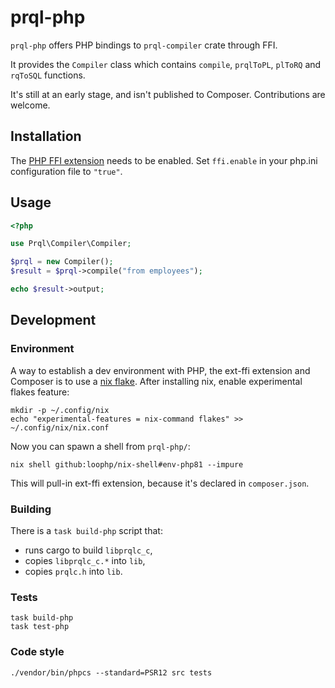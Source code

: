 # prql-php

`prql-php` offers PHP bindings to `prql-compiler` crate through FFI.

It provides the `Compiler` class which contains `compile`, `prqlToPL`, `plToRQ`
and `rqToSQL` functions.

It's still at an early stage, and isn't published to Composer. Contributions are
welcome.

## Installation

The [PHP FFI extension](https://www.php.net/manual/en/book.ffi.php) needs to be
enabled. Set `ffi.enable` in your php.ini configuration file to `"true"`.

## Usage

```php
<?php

use Prql\Compiler\Compiler;

$prql = new Compiler();
$result = $prql->compile("from employees");

echo $result->output;
```

## Development

### Environment

A way to establish a dev environment with PHP, the ext-ffi extension and
Composer is to use a [nix flake](https://github.com/loophp/nix-shell). After
installing nix, enable experimental flakes feature:

```
mkdir -p ~/.config/nix
echo "experimental-features = nix-command flakes" >> ~/.config/nix/nix.conf
```

Now you can spawn a shell from `prql-php/`:

```
nix shell github:loophp/nix-shell#env-php81 --impure
```

This will pull-in ext-ffi extension, because it's declared in `composer.json`.

### Building

There is a `task build-php` script that:

- runs cargo to build `libprqlc_c`,
- copies `libprqlc_c.*` into `lib`,
- copies `prqlc.h` into `lib`.

### Tests

```
task build-php
task test-php
```

### Code style

```
./vendor/bin/phpcs --standard=PSR12 src tests
```
